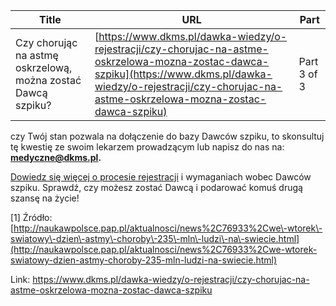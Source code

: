 | **Title**       | **URL**           | **Part**              |
|-----------------|-------------------|-----------------------|
| Czy chorując na astmę oskrzelową, można zostać Dawcą szpiku?         | [https://www.dkms.pl/dawka-wiedzy/o-rejestracji/czy-chorujac-na-astme-oskrzelowa-mozna-zostac-dawca-szpiku](https://www.dkms.pl/dawka-wiedzy/o-rejestracji/czy-chorujac-na-astme-oskrzelowa-mozna-zostac-dawca-szpiku)    | Part 3 of 3          |

 czy Twój stan pozwala na dołączenie do bazy Dawców szpiku, to skonsultuj tę kwestię ze swoim lekarzem prowadzącym lub napisz do nas na: [**medyczne@dkms.pl**](mailto:medyczne@dkms.pl)**.**


[Dowiedz się więcej o procesie rejestracji](https://www.dkms.pl/dawka-wiedzy/o-rejestracji) i wymaganiach wobec Dawców szpiku. Sprawdź, czy możesz zostać Dawcą i podarować komuś drugą szansę na życie!


\[1] Źródło: [http://naukawpolsce.pap.pl/aktualnosci/news%2C76933%2Cwe\-wtorek\-swiatowy\-dzien\-astmy\-choroby\-235\-mln\-ludzi\-na\-swiecie.html](http://naukawpolsce.pap.pl/aktualnosci/news%2C76933%2Cwe-wtorek-swiatowy-dzien-astmy-choroby-235-mln-ludzi-na-swiecie.html)



Link: https://www.dkms.pl/dawka-wiedzy/o-rejestracji/czy-chorujac-na-astme-oskrzelowa-mozna-zostac-dawca-szpiku
